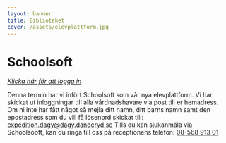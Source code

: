 ```yaml
---
layout: banner
title: Biblioteket
cover: /assets/elevplattform.jpg
---
```

# Schoolsoft

[<i>Klicka här för att logga in</i>](https://danderyd.schoolsoft.se/danderyd/jsp/Login.jsp)

Denna termin har vi infört Schoolsoft som vår nya elevplattform.
Vi har skickat ut inloggningar till alla vårdnadshavare via post till er hemadress. Om ni inte har fått något så mejla ditt namn, ditt barns namn samt den epostadress som du vill få lösenord skickat till: [expedition.dagy@dagy.danderyd.se](mailto:expedition.dagy@dagy.danderyd.se) 
Tills du kan sjukanmäla via Schoolsooft, kan du ringa till oss på receptionens telefon: <a href="tel:08-56891301">08-568 913 01</a>
